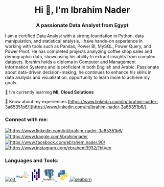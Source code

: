 <h1 align="center">Hi 👋, I'm Ibrahim Nader</h1>
<h3 align="center">A passionate Data Analyst from Egypt</h3>

I am a certified Data Analyst with a strong foundation in Python, data manipulation, and statistical analysis. I have hands-on experience in working with tools such as Pandas, Power BI, MySQL, Power Query, and Power Pivot. He has completed projects analyzing coffee shop sales and demographic data, showcasing his ability to extract insights from complex datasets. Ibrahim holds a diploma in Computer and Management Information Systems and is proficient in both English and Arabic. Passionate about data-driven decision-making, he continues to enhance his skills in data analysis and visualization. opportunity to learn more to achieve my goals.

🌱 I’m currently learning **Ml, Cloud Solutions**

📄 Know about my experiences [https://www.linkedin.com/in/ibrahim-nader-3a65351b6/](https://www.linkedin.com/in/ibrahim-nader-3a65351b6/)

<h3 align="left">Connect with me:</h3>
<p align="left">
<a href="https://linkedin.com/in/https://www.linkedin.com/in/ibrahim-nader-3a65351b6/" target="blank"><img align="center" src="https://raw.githubusercontent.com/rahuldkjain/github-profile-readme-generator/master/src/images/icons/Social/linked-in-alt.svg" alt="https://www.linkedin.com/in/ibrahim-nader-3a65351b6/" height="30" width="40" /></a>
<a href="https://kaggle.com/https://www.kaggle.com/ibrahimnader" target="blank"><img align="center" src="https://raw.githubusercontent.com/rahuldkjain/github-profile-readme-generator/master/src/images/icons/Social/kaggle.svg" alt="https://www.kaggle.com/ibrahimnader" height="30" width="40" /></a>
<a href="https://fb.com/https://www.facebook.com/ebrahem.nader.90/" target="blank"><img align="center" src="https://raw.githubusercontent.com/rahuldkjain/github-profile-readme-generator/master/src/images/icons/Social/facebook.svg" alt="https://www.facebook.com/ebrahem.nader.90/" height="30" width="40" /></a>
<a href="https://instagram.com/https://www.instagram.com/ebrahem3932/?hl=en" target="blank"><img align="center" src="https://raw.githubusercontent.com/rahuldkjain/github-profile-readme-generator/master/src/images/icons/Social/instagram.svg" alt="https://www.instagram.com/ebrahem3932/?hl=en" height="30" width="40" /></a>
</p>

<h3 align="left">Languages and Tools:</h3>
<p align="left"> <a href="https://git-scm.com/" target="_blank" rel="noreferrer"> <img src="https://www.vectorlogo.zone/logos/git-scm/git-scm-icon.svg" alt="git" width="40" height="40"/> </a> <a href="https://www.mysql.com/" target="_blank" rel="noreferrer"> <img src="https://raw.githubusercontent.com/devicons/devicon/master/icons/mysql/mysql-original-wordmark.svg" alt="mysql" width="40" height="40"/> </a> <a href="https://pandas.pydata.org/" target="_blank" rel="noreferrer"> <img src="https://raw.githubusercontent.com/devicons/devicon/2ae2a900d2f041da66e950e4d48052658d850630/icons/pandas/pandas-original.svg" alt="pandas" width="40" height="40"/> </a> <a href="https://www.postgresql.org" target="_blank" rel="noreferrer"> <img src="https://raw.githubusercontent.com/devicons/devicon/master/icons/postgresql/postgresql-original-wordmark.svg" alt="postgresql" width="40" height="40"/> </a> <a href="https://www.python.org" target="_blank" rel="noreferrer"> <img src="https://raw.githubusercontent.com/devicons/devicon/master/icons/python/python-original.svg" alt="python" width="40" height="40"/> </a> <a href="https://seaborn.pydata.org/" target="_blank" rel="noreferrer"> <img src="https://seaborn.pydata.org/_images/logo-mark-lightbg.svg" alt="seaborn" width="40" height="40"/> </a> </p>
